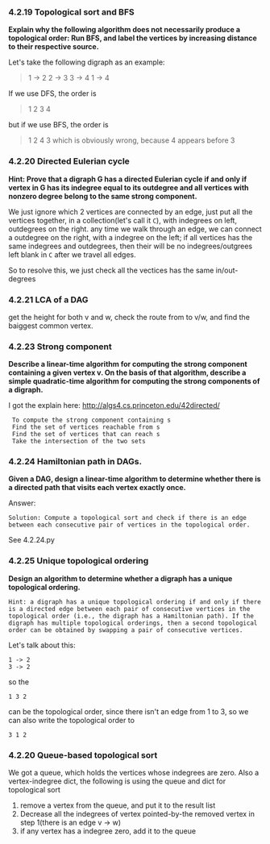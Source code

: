 ### 4.2.19 Topological sort and BFS

__Explain why the following algorithm does not necessarily produce a topological order: Run BFS, and label the vertices by increasing distance to their respective source.__

Let's take the following digraph as an example:

> 1 -> 2
> 2 -> 3
> 3 -> 4
> 1 -> 4


If we use DFS, the order is

> 1 2 3 4

but if we use BFS, the order is

> 1 2 4 3
 which is obviously wrong, because 4 appears before 3

### 4.2.20 Directed Eulerian cycle

__Hint: Prove that a digraph G has a directed Eulerian cycle if and only if vertex in G has its indegree equal to its outdegree and all vertices with nonzero degree belong to the same strong component.__

We just ignore which 2 vertices are connected by an edge, just put all the vertices together, in a collection(let's call it ``C``), with indegrees on left, outdegrees on the right. any time we walk through an edge, we can connect a outdegree on the right, with a indegree on the left; if all vertices has the same indegrees and outdegrees, then their will be no indegrees/outgrees left blank in ``C`` after we travel all edges.

So to resolve this, we just check all the vectices has the same in/out-degrees


### 4.2.21 LCA of a DAG

get the height for both v and w, check the route from to v/w, and find the baiggest common vertex.


### 4.2.23 Strong component

__Describe a linear-time algorithm for computing the strong component containing a given vertex v. On the basis of that algorithm, describe a simple quadratic-time algorithm for computing the strong components of a digraph.__

I got the explain here:  http://algs4.cs.princeton.edu/42directed/

```
 To compute the strong component containing s
 Find the set of vertices reachable from s
 Find the set of vertices that can reach s
 Take the intersection of the two sets
```

### 4.2.24 Hamiltonian path in DAGs.

__Given a DAG, design a linear-time algorithm to determine whether there is a directed path that visits each vertex exactly once.__

Answer:

```
Solution: Compute a topological sort and check if there is an edge between each consecutive pair of vertices in the topological order.
```

See 4.2.24.py

### 4.2.25 Unique topological ordering

__Design an algorithm to determine whether a digraph has a unique topological ordering.__


```
Hint: a digraph has a unique topological ordering if and only if there is a directed edge between each pair of consecutive vertices in the topological order (i.e., the digraph has a Hamiltonian path). If the digraph has multiple topological orderings, then a second topological order can be obtained by swapping a pair of consecutive vertices.
```

Let's talk about this:

```
1 -> 2
3 -> 2
```
so the
```
1 3 2
```

can be the topological order, since there isn't an edge from 1 to 3, so we can also write the topological order to

```
3 1 2
```

### 4.2.20 Queue-based topological sort

We got a queue, which holds the vertices whose indegrees are zero. Also a vertex-indegree dict, the following is using the
queue and dict for topological sort

1. remove a vertex from the queue, and put it to the result list
2. Decrease all the indegrees of  vertex pointed-by-the removed vertex in step 1(there is an edge v -> w)
3. if any vertex has a indegree zero, add it to the queue